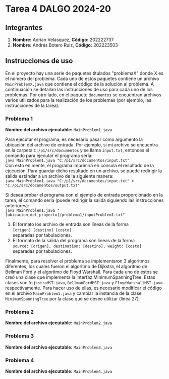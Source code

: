 # Tarea 4 DALGO 2024-20
## Integrantes
1) **Nombre:** Adrian Velasquez, **Código:** 202222737
2) **Nombre:** Andrés Botero Ruiz, **Código:** 202223503

## Instrucciones de uso
En el proyecto hay una serie de paquetes titulados "problemaX" donde X es el número del problema. Cada uno de estos
paquetes contiene un archivo `MainProblemX.java` que contiene el código de la solución al problema. A continuación se
detallan las instrucciones de uso para cada uno de los problemas. Por otro lado, en el paquete `documentos` se 
encuentran archivos varios utilizados para la realización de los problemas (por ejemplo, las instrucciones de la tarea). 

### Problema 1

**Nombre del archivo ejecutable:** `MainProblem1.java`

Para ejecutar el programa, es necesario pasar como argumento la ubicación del archivo de entrada.
Por ejemplo, si mi archivo se encuentra en la carpeta `C:/p1/src/documentos` y se llama `input.txt`, entonces el 
comando para ejecutar el programa sería:  
`java MainProblem1.java "C:/p1/src/documentos/input.txt"`  
Con esto en mente, el programa imprimirá en consola el resultado de la ejecución. Para guardar
dicho resultado en un archivo, se puede redirigir la salida estándar a un archivo de la siguiente manera:  
`java MainProblem1.java "C:/p1/src/documentos/input.txt" > "C:/p1/src/documentos/output.txt"`  

Si desea probar el programa con el ejemplo de entrada proporcionado en la tarea, el comando sería 
(puede redirigir la salida siguiendo las instrucciones anteriores):  
`java MainProblem1.java "[ubicacion_del_proyecto]/problema1/inputProblem1.txt"`  

1) El formato los archivo de entrada son líneas de la forma  
`[origen] [destino] [costo]`  
separadas por tabulaciones.  
2) El formato de la salida del programa son líneas de la forma  
`source: [origen], destination: [destino], weight: [costo]`  
separadas por tabulaciones.

Finalmente, para resolver el problema se implementaron 3 algoritmos diferentes, los cuales fueron
el algoritmo de Dijkstra, el algoritmo de Bellman Ford y el algoritmo de Floyd Warshall. Para cada uno de estos
se creó una clase que implementa la interfaz MinimumSpanningTree. Estas clases son `DijkstraMST.java`, 
`BellmanFordMST.java` y `FloydWarshallMST.java` respectivamente. Para hacer uso de ellas, es necesario modificar
el código en el archivo `MainProblem1.java` y cambiar la instancia de la clase `MinimumSpanningTree` por la clase
que se desee utilizar (línea 27).

### Problema 2

**Nombre del archivo ejecutable:** `MainProblem2.java`

### Problema 3

**Nombre del archivo ejecutable:** `MainProblem3.java`

### Problema 4

**Nombre del archivo ejecutable:** `MainProblem4.java`